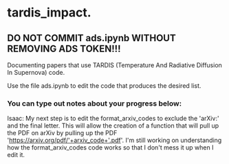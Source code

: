 # tardis_impact.

## DO NOT COMMIT ads.ipynb WITHOUT REMOVING ADS TOKEN!!!

Documenting papers that use TARDIS (Temperature And Radiative Diffusion In Supernova) code.

Use the file ads.ipynb to edit the code that produces the desired list.

### You can type out notes about your progress below:

Isaac: My next step is to edit the format_arxiv_codes to exclude the 'arXiv:' and the final letter. This will allow the creation of a function that will pull up the PDF on arXiv by pulling up the PDF 'https://arxiv.org/pdf/'+arxiv_code+'.pdf'. I'm still working on understanding how the format_arxiv_codes code works so that I don't mess it up when I edit it.

